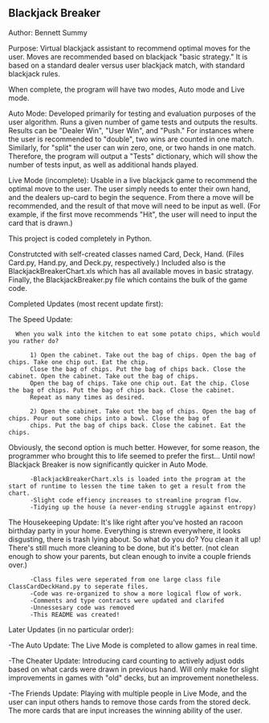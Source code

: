 Blackjack Breaker
---
Author: Bennett Summy


Purpose: 
Virtual blackjack assistant to recommend optimal moves for the user. Moves are recommended based on blackjack "basic strategy." It is based on a standard
dealer versus user blackjack match, with standard blackjack rules.


When complete, the program will have two modes, Auto mode and Live mode.

Auto Mode: 
  Developed primarily for testing and evaluation purposes of the user algorithm. Runs a given number of game tests and outputs the results. Results can be
  "Dealer Win", "User Win", and "Push." For instances where the user is recommended to "double", two wins are counted in one match. Similarly, for "split"
  the user can win zero, one, or two hands in one match. Therefore, the program will output a "Tests" dictionary, which will show the number of tests input, as well   as additional hands played.
  
Live Mode (incomplete): 
  Usable in a live blackjack game to recommend the optimal move to the user. The user simply needs to enter their own hand, and the dealers up-card to begin 
  the sequence. From there a move will be recommended, and the result of that move will need to be input as well. (For example, if the first move recommends
  "Hit", the user will need to input the card that is drawn.)


This project is coded completely in Python.

Construtcted with self-created classes named Card, Deck, Hand. (Files Card.py, Hand.py, and Deck.py, respectively.) 
Included also is the BlackjackBreakerChart.xls which has all available moves in basic stratagy.
Finally, the BlackjackBreaker.py file which contains the bulk of the game code.


Completed Updates (most recent update first):

  The Speed Update: 
      
      When you walk into the kitchen to eat some potato chips, which would you rather do?
      
          1) Open the cabinet. Take out the bag of chips. Open the bag of chips. Take one chip out. Eat the chip. 
          Close the bag of chips. Put the bag of chips back. Close the cabinet. Open the cabinet. Take out the bag of chips. 
          Open the bag of chips. Take one chip out. Eat the chip. Close the bag of chips. Put the bag of chips back. Close the cabinet.
          Repeat as many times as desired.
          
          2) Open the cabinet. Take out the bag of chips. Open the bag of chips. Pour out some chips into a bowl. Close the bag of
          chips. Put the bag of chips back. Close the cabinet. Eat the chips.
          
          
   Obviously, the second option is much better. However, for some reason, the programmer who brought this to life seemed to prefer the first... Until now!
   Blackjack Breaker is now significantly quicker in Auto Mode.
          
          -BlackjackBreakerChart.xls is loaded into the program at the start of runtime to lessen the time taken to get a result from the chart.
          -Slight code effiency increases to streamline program flow.
          -Tidying up the house (a never-ending struggle against entropy)
  
  
  The Housekeeping Update:
      It's like right after you've hosted an racoon birthday party in your home. Everything is strewn everywhere, it looks disgusting, 
      there is trash lying about. So what do you do? You clean it all up! There's still much more cleaning to be done, but it's better. (not clean enough
      to show your parents, but clean enough to invite a couple friends over.)
      
          -Class files were seperated from one large class file ClassCardDeckHand.py to seperate files.
          -Code was re-organized to show a more logical flow of work.
          -Comments and type contracts were updated and clarifed
          -Unnessesary code was removed
          -This README was created!


Later Updates (in no particular order):

  -The Auto Update:
     The Live Mode is completed to allow games in real time. 
     
  -The Cheater Update:
     Introducing card counting to actively adjust odds based on what cards were drawn in previous hand. Will only make for slight improvements 
     in games with "old" decks, but an improvement nonetheless.
     
  -The Friends Update:
     Playing with multiple people in Live Mode, and the user can input others hands to remove those cards from the stored deck. The more cards
     that are input increases the winning ability of the user.

